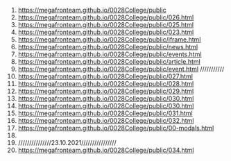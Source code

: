 <!-- -->

1. <https://megafronteam.github.io/0028College/public>
2. <https://megafronteam.github.io/0028College/public/026.html>
3. <https://megafronteam.github.io/0028College/public/025.html>
4. <https://megafronteam.github.io/0028College/public/023.html>
5. <https://megafronteam.github.io/0028College/public/iframe.html>
6. <https://megafronteam.github.io/0028College/public/news.html>
7. <https://megafronteam.github.io/0028College/public/events.html>
8. <https://megafronteam.github.io/0028College/public/article.html>
9. <https://megafronteam.github.io/0028College/public/event.html>
///////////
10. <https://megafronteam.github.io/0028College/public/027.html>
11. <https://megafronteam.github.io/0028College/public/028.html>
12. <https://megafronteam.github.io/0028College/public/029.html>
13. <https://megafronteam.github.io/0028College/public/030.html>
14. <https://megafronteam.github.io/0028College/public/030.html>
15. <https://megafronteam.github.io/0028College/public/031.html>
16. <https://megafronteam.github.io/0028College/public/032.html>
17. <https://megafronteam.github.io/0028College/public/00-modals.html>
18. 
19. ///////////////23.10.2021////////////////
20. <https://megafronteam.github.io/0028College/public/034.html>